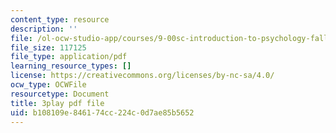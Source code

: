 ```yaml
---
content_type: resource
description: ''
file: /ol-ocw-studio-app/courses/9-00sc-introduction-to-psychology-fall-2011/b108109e846174cc224c0d7ae85b5652_kD3CswjYb2E.pdf
file_size: 117125
file_type: application/pdf
learning_resource_types: []
license: https://creativecommons.org/licenses/by-nc-sa/4.0/
ocw_type: OCWFile
resourcetype: Document
title: 3play pdf file
uid: b108109e-8461-74cc-224c-0d7ae85b5652
---
```

